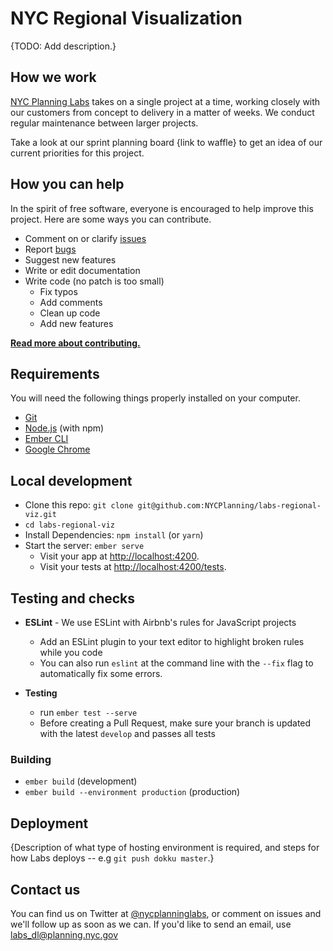 # NYC Regional Visualization

{TODO: Add description.}

## How we work

[NYC Planning Labs](https://planninglabs.nyc) takes on a single project at a time, working closely with our customers from concept to delivery in a matter of weeks.  We conduct regular maintenance between larger projects.  

Take a look at our sprint planning board {link to waffle} to get an idea of our current priorities for this project.

## How you can help

In the spirit of free software, everyone is encouraged to help improve this project.  Here are some ways you can contribute.

- Comment on or clarify [issues](https://github.com/NYCPlanning/labs-regional-viz/issues)
- Report [bugs](https://github.com/NYCPlanning/labs-regional-viz/labels/bug)
- Suggest new features
- Write or edit documentation
- Write code (no patch is too small)
  - Fix typos
  - Add comments
  - Clean up code
  - Add new features

**[Read more about contributing.](CONTRIBUTING.md)**

## Requirements

You will need the following things properly installed on your computer.

- [Git](https://git-scm.com/)
- [Node.js](https://nodejs.org/) (with npm)
- [Ember CLI](https://ember-cli.com/)
- [Google Chrome](https://google.com/chrome/)

## Local development

- Clone this repo: `git clone git@github.com:NYCPlanning/labs-regional-viz.git`
- `cd labs-regional-viz`
- Install Dependencies: `npm install` (or `yarn`)
- Start the server: `ember serve`
  - Visit your app at [http://localhost:4200](http://localhost:4200).
  - Visit your tests at [http://localhost:4200/tests](http://localhost:4200/tests).

## Testing and checks

- **ESLint** - We use ESLint with Airbnb's rules for JavaScript projects
  - Add an ESLint plugin to your text editor to highlight broken rules while you code
  - You can also run `eslint` at the command line with the `--fix` flag to automatically fix some errors.

- **Testing**
  - run `ember test --serve`
  - Before creating a Pull Request, make sure your branch is updated with the latest `develop` and passes all tests

### Building

* `ember build` (development)
* `ember build --environment production` (production)

## Deployment

{Description of what type of hosting environment is required, and steps for how Labs deploys -- e.g `git push dokku master`.}

## Contact us

You can find us on Twitter at [@nycplanninglabs](https://twitter.com/nycplanninglabs), or comment on issues and we'll follow up as soon as we can. If you'd like to send an email, use [labs_dl@planning.nyc.gov](mailto:labs_dl@planning.nyc.gov)
